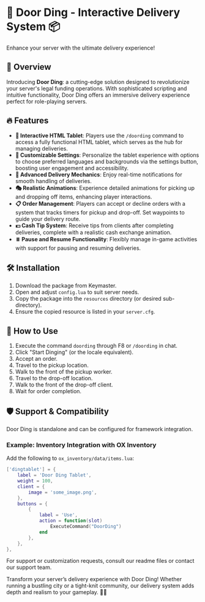 # 🚪 Door Ding - Interactive Delivery System 📦

Enhance your server with the ultimate delivery experience!

## 🌟 Overview

Introducing **Door Ding**: a cutting-edge solution designed to revolutionize your server's legal funding operations. With sophisticated scripting and intuitive functionality, Door Ding offers an immersive delivery experience perfect for role-playing servers.

## 🔥 Features

- **📱 Interactive HTML Tablet**: Players use the `/doording` command to access a fully functional HTML tablet, which serves as the hub for managing deliveries.
- **🎨 Customizable Settings**: Personalize the tablet experience with options to choose preferred languages and backgrounds via the settings button, boosting user engagement and accessibility.
- **🚚 Advanced Delivery Mechanics**: Enjoy real-time notifications for smooth handling of deliveries.
- **🎭 Realistic Animations**: Experience detailed animations for picking up and dropping off items, enhancing player interactions.
- **📋 Order Management**: Players can accept or decline orders with a system that tracks timers for pickup and drop-off. Set waypoints to guide your delivery route.
- **💵 Cash Tip System**: Receive tips from clients after completing deliveries, complete with a realistic cash exchange animation.
- **⏸️ Pause and Resume Functionality**: Flexibly manage in-game activities with support for pausing and resuming deliveries.

## 🛠️ Installation

1. Download the package from Keymaster.
2. Open and adjust `config.lua` to suit server needs.
3. Copy the package into the `resources` directory (or desired sub-directory).
4. Ensure the copied resource is listed in your `server.cfg`.

## 🚀 How to Use

1. Execute the command `doording` through F8 or `/doording` in chat.
2. Click "Start Dinging" (or the locale equivalent).
3. Accept an order.
4. Travel to the pickup location.
5. Walk to the front of the pickup worker.
6. Travel to the drop-off location.
7. Walk to the front of the drop-off client.
8. Wait for order completion.

## 🛡️ Support & Compatibility

Door Ding is standalone and can be configured for framework integration.

### Example: Inventory Integration with OX Inventory

Add the following to `ox_inventory/data/items.lua`:

```lua
['dingtablet'] = {
    label = 'Door Ding Tablet',
    weight = 100,
    client = {
        image = 'some_image.png',
    },
    buttons = {
        {
            label = 'Use',
            action = function(slot)
                ExecuteCommand("DoorDing")
            end
        },
    },
},
```

For support or customization requests, consult our readme files or contact our support team.

Transform your server’s delivery experience with Door Ding! Whether running a bustling city or a tight-knit community, our delivery system adds depth and realism to your gameplay. 🌆🚛